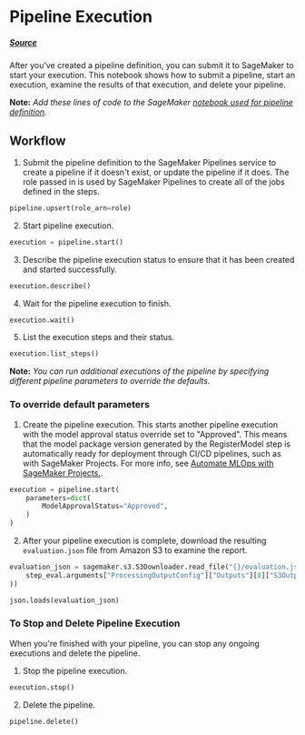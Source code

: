 # Pipeline Execution

##### [Source](https://docs.aws.amazon.com/sagemaker/latest/dg/run-pipeline.html)

After you’ve created a pipeline definition, you can submit it to SageMaker to start your execution. This notebook shows how to submit a pipeline, start an execution, examine the results of that execution, and delete your pipeline.

**Note:** *Add these lines of code to the SageMaker [notebook used for pipeline definition](https://github.com/flatiron-school/DS-Deloitte-07062022-Architecting-Pipelines-with-AWS/blob/main/Pipeline%20Creation%20with%20AWS.ipynb).* 

## Workflow

1. Submit the pipeline definition to the SageMaker Pipelines service to create a pipeline if it doesn't exist, or update the pipeline if it does. The role passed in is used by SageMaker Pipelines to create all of the jobs defined in the steps.


```python
pipeline.upsert(role_arn=role)
```

2. Start pipeline execution.


```python
execution = pipeline.start()
```

3. Describe the pipeline execution status to ensure that it has been created and started successfully.


```python
execution.describe()
```

4. Wait for the pipeline execution to finish.


```python
execution.wait()
```

5. List the execution steps and their status.


```python
execution.list_steps()
```

**Note:** *You can run additional executions of the pipeline by specifying different pipeline parameters to override the defaults.*

### To override default parameters

1. Create the pipeline execution. This starts another pipeline execution with the model approval status override set to "Approved". This means that the model package version generated by the RegisterModel step is automatically ready for deployment through CI/CD pipelines, such as with SageMaker Projects. For more info, see [Automate MLOps with SageMaker Projects.](https://docs.aws.amazon.com/sagemaker/latest/dg/sagemaker-projects.html).


```python
execution = pipeline.start(
    parameters=dict(
        ModelApprovalStatus="Approved",
    )
)
```

2. After your pipeline execution is complete, download the resulting `evaluation.json` file from Amazon S3 to examine the report.


```python
evaluation_json = sagemaker.s3.S3Downloader.read_file("{}/evaluation.json".format(
    step_eval.arguments["ProcessingOutputConfig"]["Outputs"][0]["S3Output"]["S3Uri"]
))

json.loads(evaluation_json)
```

### To Stop and Delete Pipeline Execution

When you're finished with your pipeline, you can stop any ongoing executions and delete the pipeline.

1. Stop the pipeline execution.


```python
execution.stop()
```

2. Delete the pipeline.


```python
pipeline.delete()
```
